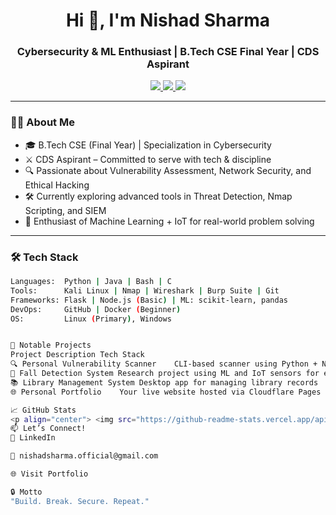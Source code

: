 <h1 align="center">Hi 👋, I'm Nishad Sharma</h1>
<h3 align="center">Cybersecurity & ML Enthusiast | B.Tech CSE Final Year | CDS Aspirant</h3>

<p align="center">
  <a href="https://nishadsharma-io-dev.pages.dev/" target="_blank">
    <img src="https://img.shields.io/badge/Visit Portfolio-0A66C2?style=for-the-badge&logo=vercel&logoColor=white" />
  </a>
  <a href="mailto:nishadsharma.official@gmail.com">
    <img src="https://img.shields.io/badge/Email Me-EA4335?style=for-the-badge&logo=gmail&logoColor=white" />
  </a>
  <a href="https://www.linkedin.com/in/nishadsharma">
    <img src="https://img.shields.io/badge/LinkedIn-0077B5?style=for-the-badge&logo=linkedin&logoColor=white" />
  </a>
</p>

---

### 🧑‍💻 About Me

- 🎓 B.Tech CSE (Final Year) | Specialization in Cybersecurity
- ⚔️ CDS Aspirant – Committed to serve with tech & discipline
- 🔍 Passionate about Vulnerability Assessment, Network Security, and Ethical Hacking
- 🛠️ Currently exploring advanced tools in Threat Detection, Nmap Scripting, and SIEM
- 🧠 Enthusiast of Machine Learning + IoT for real-world problem solving

---

### 🛠️ Tech Stack

```bash
Languages:  Python | Java | Bash | C
Tools:      Kali Linux | Nmap | Wireshark | Burp Suite | Git
Frameworks: Flask | Node.js (Basic) | ML: scikit-learn, pandas
DevOps:     GitHub | Docker (Beginner)
OS:         Linux (Primary), Windows


🚧 Notable Projects
Project	Description	Tech Stack
🔍 Personal Vulnerability Scanner	CLI-based scanner using Python + Nmap for identifying network vulnerabilities	Python, Nmap
📡 Fall Detection System	Research project using ML and IoT sensors for emergency response automation	Python, ML, Arduino
📚 Library Management System	Desktop app for managing library records	Java, MySQL
🌐 Personal Portfolio	Your live website hosted via Cloudflare Pages	HTML, CSS, JS, GitHub Pages

📈 GitHub Stats
<p align="center"> <img src="https://github-readme-stats.vercel.app/api?username=NishadSharma&show_icons=true&theme=tokyonight" /> <img src="https://github-readme-stats.vercel.app/api/top-langs/?username=NishadSharma&layout=compact&theme=tokyonight" /> </p>
📫 Let’s Connect!
🔗 LinkedIn

📧 nishadsharma.official@gmail.com

🌐 Visit Portfolio

🔒 Motto
"Build. Break. Secure. Repeat."
